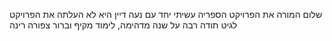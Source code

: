 שלום המורה
את הפרויקט הספריה עשיתי יחד עם נעה דיין היא לא העלתה את הפרויקט לגיט
תודה רבה על שנה מדהימה, לימוד מקיף וברור
צפורה רינה
